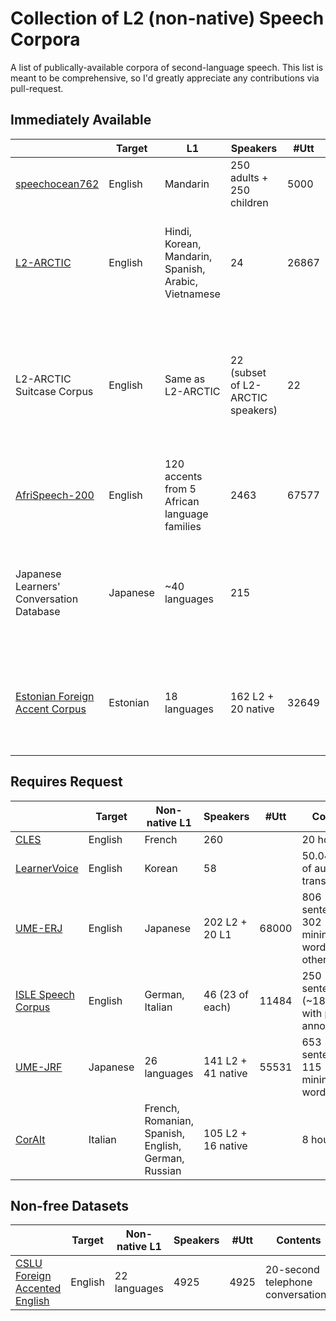 # Collection of L2 (non-native) Speech Corpora

A list of publically-available corpora of second-language speech. This list is meant to be comprehensive, so I'd greatly appreciate any contributions via pull-request.

## Immediately Available
|                                                                                           | Target   | L1                                                   | Speakers                          | \#Utt | Contents                                                                                                            | Tags        | Availability                                                             |
| ----------------------------------------------------------------------------------------- | -------- | ---------------------------------------------------- | --------------------------------- | ----- | ------------------------------------------------------------------------------------------------------------------- | ----------- | ------------------------------------------------------------------------ |
| [speechocean762](https://www.isca-archive.org/interspeech_2021/zhang21x_interspeech.html) | English  | Mandarin                                             | 250 adults + 250 children         | 5000  |                                                                                                                     | Read        | [HF](https://huggingface.co/datasets/mispeech/speechocean762)            |
| [L2-ARCTIC](https://www.isca-archive.org/interspeech_2018/zhao18b_interspeech.html)       | English  | Hindi, Korean, Mandarin, Spanish, Arabic, Vietnamese | 24                                | 26867 | 1132 unique sentences from ARCTIC (~1 hour/speaker), 150 of which have phonetic annotations                         | Read        | [Website](https://psi.engr.tamu.edu/l2-arctic-corpus/)                   |
| L2-ARCTIC Suitcase Corpus                                                                 | English  | Same as L2-ARCTIC                                    | 22 (subset of L2-ARCTIC speakers) | 22    | One clip of phonetically annotated spontaneous speech from each speaker (shortest sample 27 seconds, longest 03:55) | Spontaneous | [Website](https://psi.engr.tamu.edu/l2-arctic-corpus/)                   |
| [AfriSpeech-200](https://aclanthology.org/2023.tacl-1.93/)                                | English  | 120 accents from 5 African language families         | 2463                              | 67577 | ~62% clinical speech, remaining is general                                                                          | Read        | [HF](https://huggingface.co/datasets/intronhealth/afrispeech-200)        |
| Japanese Learners' Conversation Database                                                  | Japanese | ~40 languages                                        | 215                               |       | 215 conversations, each about 30 minutes (native conversation partner mixed in audio tracks)                        | Spontaneous | [Website](https://mmsrv.ninjal.ac.jp/kaiwa/)                             |
| [Estonian Foreign Accent Corpus](https://doi.org/10.15155/9-00-0000-0000-0000-0002BL)     | Estonian | 18 languages                                         | 162 L2 + 20 native                | 32649 | 80 hours: spontaneous speech, 136 sentences, and two short passages (about 25 min per speaker)                      | Parallel    | [Website](https://doi.org/10.15155/9-00-0000-0000-0000-0002BL) (broken?) |

## Requires Request
|                                                                                       | Target   | Non-native L1                                       | Speakers           | \#Utt | Contents                                                 | Tags                         | Availability                                                                                       |
| ------------------------------------------------------------------------------------- | -------- | --------------------------------------------------- | ------------------ | ----- | -------------------------------------------------------- | ---------------------------- | -------------------------------------------------------------------------------------------------- |
| [CLES](https://aclanthology.org/2024.lrec-main.27/)                                   | English  | French                                              | 260                |       | 20 hours                                                 | Spontaneous                  | [ORTOLANG](https://www.ortolang.fr/market/corpora/cles-spontaneous-english/v1)                     |
| [LearnerVoice](https://www.isca-archive.org/interspeech_2024/kim24v_interspeech.html) | English  | Korean                                              | 58                 |       | 50.04 hours of audio + transcriptions                    | Spontaneous                  | [Website](https://prep.ringleplus.com/research)                                                    |
| [UME-ERJ](https://research.nii.ac.jp/src/en/UME-ERJ.html)                             | English  | Japanese                                            | 202 L2 + 20 L1     | 68000 | 806 sentences + 302 minimal-pair words + 409 other words | Parallel, proficiency rating | [IDR](https://www.nii.ac.jp/dsc/idr/speech/submit/UME-ERJ.html)                                    |
| [ISLE Speech Corpus](https://aclanthology.org/L00-1234/)                              | English  | German, Italian                                     | 46 (23 of each)    | 11484 | 250 sentences (~18 hours) with phonetic annotations      | Read                         | [ELRA](https://catalogue.elra.info/en-us/repository/browse/ELRA-S0083/) (requires emailing a form) |
| [UME-JRF](https://research.nii.ac.jp/src/en/UME-JRF.html)                             | Japanese | 26 languages                                        | 141 L2 + 41 native | 55531 | 653 sentences + 115 minimal-pair words                   | Parallel, Read               | [IDR](https://www.nii.ac.jp/dsc/idr/speech/submit/UME-JRF.html)                                    |
| [CorAIt](https://books.openedition.org/aaccademia/2386)                               | Italian  | French, Romanian, Spanish, English, German, Russian | 105 L2 + 16 native |       | 8 hours                                                  | Read + Spontaneous           | ???                                                                                                |

## Non-free Datasets
|                                                                                           | Target   | Non-native L1                                        | Speakers                          | \#Utt | Contents                                                                                                            | Tags                             | Availability                                                                                               |
| ----------------------------------------------------------------------------------------- | -------- | ---------------------------------------------------- | --------------------------------- | ----- | ------------------------------------------------------------------------------------------------------------------- | -------------------------------- | ---------------------------------------------------------------------------------------------------------- |
| [CSLU Foreign Accented English](https://catalog.ldc.upenn.edu/LDC2007S08)                 | English  | 22 languages                                         | 4925                              | 4925  | 20-second telephone conversations                                                                                   | Spontaneous, accentedness rating | [LDC](https://catalog.ldc.upenn.edu/LDC2007S08) (non-free)                                                 |
